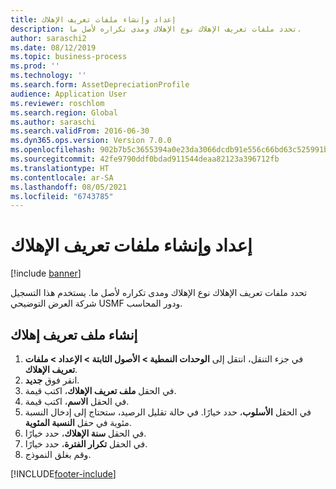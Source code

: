 ```yaml
---
title: إعداد وإنشاء ملفات تعريف الإهلاك
description: تحدد ملفات تعريف الإهلاك نوع الإهلاك ومدى تكراره لأصل ما.
author: saraschi2
ms.date: 08/12/2019
ms.topic: business-process
ms.prod: ''
ms.technology: ''
ms.search.form: AssetDepreciationProfile
audience: Application User
ms.reviewer: roschlom
ms.search.region: Global
ms.author: saraschi
ms.search.validFrom: 2016-06-30
ms.dyn365.ops.version: Version 7.0.0
ms.openlocfilehash: 902b7b5c3655394a0e23da3066dcdb91e556c66bd63c525991b7aff866b99dbe
ms.sourcegitcommit: 42fe9790ddf0bdad911544deaa82123a396712fb
ms.translationtype: HT
ms.contentlocale: ar-SA
ms.lasthandoff: 08/05/2021
ms.locfileid: "6743785"
---
```

# <a name="set-up-and-create-depreciation-profiles"></a>إعداد وإنشاء ملفات تعريف الإهلاك

[!include [banner](../../includes/banner.md)]

تحدد ملفات تعريف الإهلاك نوع الإهلاك ومدى تكراره لأصل ما.   يستخدم هذا التسجيل شركة العرض التوضيحي USMF ودور المحاسب.


## <a name="create-a-depreciation-profile"></a>إنشاء ملف تعريف إهلاك
1. في جزء التنقل، انتقل إلى **الوحدات النمطية > الأصول الثابتة > الإعداد > ملفات تعريف الإهلاك‬‬**.
2. انقر فوق **جديد**.
3. في الحقل **ملف تعريف الإهلاك**، اكتب قيمة.
4. في الحقل **الاسم**، اكتب قيمة.
5. في الحقل **الأسلوب**، حدد خيارًا. في حالة تقليل الرصيد، ستحتاج إلى إدخال النسبة مئوية في حقل **النسبة المئوية**.  
6. في الحقل **سنة الإهلاك**، حدد خيارًا.
7. في الحقل **تكرار الفترة‬**، حدد خيارًا.
8. وقم بغلق النموذج.



[!INCLUDE[footer-include](../../../includes/footer-banner.md)]